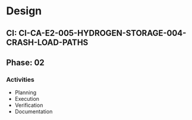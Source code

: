 # Design

## CI: CI-CA-E2-005-HYDROGEN-STORAGE-004-CRASH-LOAD-PATHS
## Phase: 02

### Activities
- Planning
- Execution
- Verification
- Documentation
